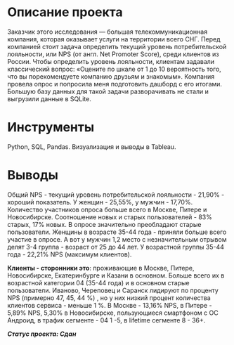 # Описание проекта
Заказчик этого исследования — большая телекоммуникационная компания, которая оказывает услуги на территории всего СНГ. Перед компанией стоит задача определить текущий уровень потребительской лояльности, или NPS (от англ. Net Promoter Score), среди клиентов из России.
Чтобы определить уровень лояльности, клиентам задавали классический вопрос: «Оцените по шкале от 1 до 10 вероятность того, что вы порекомендуете компанию друзьям и знакомым».
Компания провела опрос и попросила меня подготовить дашборд с его итогами. Большую базу данных для такой задачи разворачивать не стали и выгрузили данные в SQLite.

# Инструменты
Python, SQL, Pandas. Визуализация и выводы в Tableau.

# Выводы

Общий NPS - текущий уровень потребительской лояльности - 21,90% - хороший показатель. У женщин - 25,55%, у мужчин - 17,70%. Количество участников опроса больше всего в Москве, Питере  и Новосибирске. Соотношение новых и старых пользователей - 83% старых, 17% новых. В опросе значительно преобладают старые пользователи. Женщины в возрасте 35-44 года - приняли больше всего участие в опросе. А вот у мужчин 1,2 место с незначительным отрывом делят 3-4 группа - возраст от 25 до 44 лет.
У возрастной группы 35-44 года  - 22,21% NPS (максимум клиентов).

<b>Клиенты - сторонники это</b>: проживающие в Москве, Питере, Новосибирске, Екатеринбурге и Казани в основном. Больше всего их в возрастной категории 04 (35-44 года) и в основном старые пользователи. Иваново, Череповец и Саранск лидируют по проценту NPS (примерно 47, 45, 44 %) , но у них низкий процент количества клиентов сервиса - меньше 1 %. В Москве - 13,16% NPS, в Питере - 5,89% NPS, 5,30% в Новосибирске, пользующиеся смартфоном с ОС Андроид, в трафик сегменте - 04 1 -5, в lifetime сегменте 8 - 36+.

***Статус проекта: Сдан***
